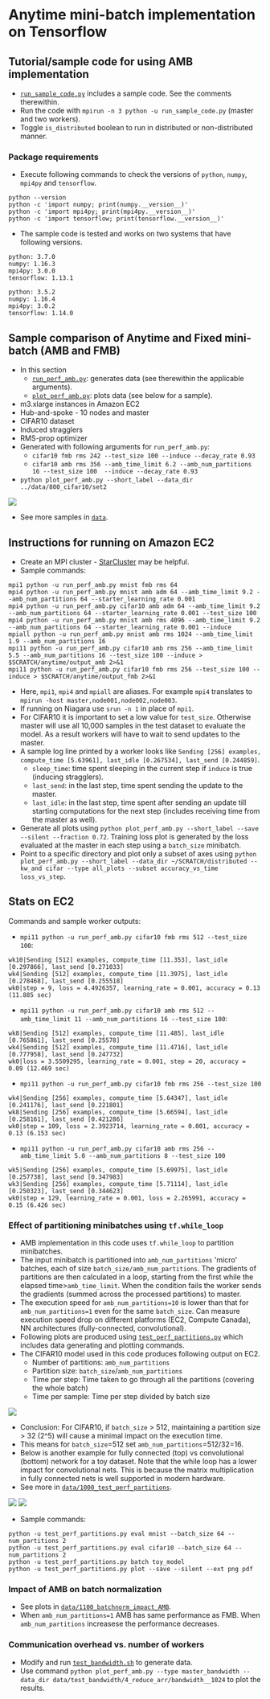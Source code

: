 # Anytime mini-batch implementation on Tensorflow

## Tutorial/sample code for using AMB implementation
* [`run_sample_code.py`](src/run_sample_code.py) includes a sample code. See the comments therewithin.
* Run the code with `mpirun -n 3 python -u run_sample_code.py` (master and two workers).
* Toggle `is_distributed` boolean to run in distributed or non-distributed manner.

### Package requirements
* Execute following commands to check the versions of `python`, `numpy`, `mpi4py` and `tensorflow`.
```
python --version
python -c 'import numpy; print(numpy.__version__)'
python -c 'import mpi4py; print(mpi4py.__version__)'
python -c 'import tensorflow; print(tensorflow.__version__)'
```
* The sample code is tested and works on two systems that have following versions.
```
python: 3.7.0
numpy: 1.16.3
mpi4py: 3.0.0
tensorflow: 1.13.1
```
```
python: 3.5.2
numpy: 1.16.4
mpi4py: 3.0.2
tensorflow: 1.14.0
```

## Sample comparison of Anytime and Fixed mini-batch (AMB and FMB)
* In this section
   * [`run_perf_amb.py`](src/run_perf_amb.py): generates data (see therewithin the applicable arguments).
   * [`plot_perf_amb.py`](src/plot_perf_amb.py): plots data (see below for a sample).
* m3.xlarge instances in Amazon EC2
* Hub-and-spoke - 10 nodes and master
* CIFAR10 dataset
* Induced stragglers
* RMS-prop optimizer
* Generated with following arguments for `run_perf_amb.py`:
    * `cifar10 fmb rms 242 --test_size 100 --induce --decay_rate 0.93`
    * `cifar10 amb rms 356 --amb_time_limit 6.2 --amb_num_partitions 16 --test_size 100  --induce --decay_rate 0.93`
* `python plot_perf_amb.py --short_label --data_dir ../data/800_cifar10/set2`

<img src="data/800_cifar10/set2/all_plots.png?raw=true"/>

* See more samples in [`data`](data).

## Instructions for running on Amazon EC2
* Create an MPI cluster - [StarCluster](http://star.mit.edu/cluster/docs/latest/installation.html) may be helpful.
* Sample commands:
``` shell
mpi1 python -u run_perf_amb.py mnist fmb rms 64
mpi4 python -u run_perf_amb.py mnist amb adm 64 --amb_time_limit 9.2 --amb_num_partitions 64 --starter_learning_rate 0.001
mpi4 python -u run_perf_amb.py cifar10 amb adm 64 --amb_time_limit 9.2 --amb_num_partitions 64 --starter_learning_rate 0.001 --test_size 100
mpi4 python -u run_perf_amb.py mnist amb rms 4096 --amb_time_limit 9.2 --amb_num_partitions 64 --starter_learning_rate 0.001 --induce
mpiall python -u run_perf_amb.py mnist amb rms 1024 --amb_time_limit 1.9 --amb_num_partitions 16
mpi11 python -u run_perf_amb.py cifar10 amb rms 256 --amb_time_limit 5.5 --amb_num_partitions 16 --test_size 100 --induce > $SCRATCH/anytime/output_amb 2>&1
mpi11 python -u run_perf_amb.py cifar10 fmb rms 256 --test_size 100 --induce > $SCRATCH/anytime/output_fmb 2>&1
```
* Here, `mpi1`, `mpi4` and `mpiall` are aliases. For example `mpi4` translates to `mpirun -host master,node001,node002,node003`.
* If running on Niagara use `srun -n 1` in place of `mpi1`.
* For CIFAR10 it is important to set a low value for `test_size`. Otherwise master will use all 10,000 samples in the test dataset to evaluate the model. As a result workers will have to wait to send updates to the master.
* A sample log line printed by a worker looks like `Sending [256] examples, compute_time [5.63961], last_idle [0.267534], last_send [0.244859]`.
    * `sleep_time`: time spent sleeping in the current step if `induce` is true (inducing stragglers).
    * `last_send`: in the last step, time spent sending the update to the master.
    * `last_idle`: in the last step, time spent after sending an update till starting computations for the next step (includes receiving time from the master as well).
* Generate all plots using `python plot_perf_amb.py --short_label --save --silent --fraction 0.72`. Training loss plot is generated by the loss evaluated at the master in each step using a `batch_size` minibatch.
* Point to a specific directory and plot only a subset of axes using `python plot_perf_amb.py --short_label --data_dir ~/SCRATCH/distributed --kw_and cifar --type all_plots --subset accuracy_vs_time loss_vs_step`.

## Stats on EC2
Commands and sample worker outputs:
* `mpi11 python -u run_perf_amb.py cifar10 fmb rms 512 --test_size 100`:
``` shell
wk10|Sending [512] examples, compute_time [11.353], last_idle [0.297866], last_send [0.271033]
wk4|Sending [512] examples, compute_time [11.3975], last_idle [0.278468], last_send [0.255518]
wk0|step = 9, loss = 4.4926357, learning_rate = 0.001, accuracy = 0.13 (11.885 sec)
```
* `mpi11 python -u run_perf_amb.py cifar10 amb rms 512 --amb_time_limit 11 --amb_num_partitions 16 --test_size 100`:
``` shell
wk8|Sending [512] examples, compute_time [11.485], last_idle [0.765861], last_send [0.25578]
wk4|Sending [512] examples, compute_time [11.4716], last_idle [0.777958], last_send [0.247732]
wk0|loss = 3.5509295, learning_rate = 0.001, step = 20, accuracy = 0.09 (12.469 sec)
```
* `mpi11 python -u run_perf_amb.py cifar10 fmb rms 256 --test_size 100`
```
wk4|Sending [256] examples, compute_time [5.64347], last_idle [0.241176], last_send [0.221801]
wk8|Sending [256] examples, compute_time [5.66594], last_idle [0.258161], last_send [0.421286]
wk0|step = 109, loss = 2.3923714, learning_rate = 0.001, accuracy = 0.13 (6.153 sec)
```
* `mpi11 python -u run_perf_amb.py cifar10 amb rms 256 --amb_time_limit 5.0 --amb_num_partitions 8 --test_size 100`
```
wk5|Sending [256] examples, compute_time [5.69975], last_idle [0.257738], last_send [0.347983]
wk3|Sending [256] examples, compute_time [5.71114], last_idle [0.250323], last_send [0.344623]
wk0|step = 129, learning_rate = 0.001, loss = 2.265991, accuracy = 0.15 (6.426 sec)
```


### Effect of partitioning minibatches using `tf.while_loop`
* AMB implementation in this code uses `tf.while_loop` to partition minibatches.
* The input minibatch is partitioned into `amb_num_partitions` 'micro' batches, each of size `batch_size/amb_num_partitions`. The gradients of partitions are then calculated in a loop, starting from the first while the elapsed time>`amb_time_limit`. When the condition fails the worker sends the gradients (summed across the processed partitions) to master.
* The execution speed for `amb_num_partitions=10` is lower than that for `amb_num_partitions=1` even for the same `batch_size`. Can measure execution speed drop on different platforms (EC2, Compute Canada), NN architectures (fully-connected, convolutional).
* Following plots are produced using [`test_perf_partitions.py`](src/test_perf_partitions.py) which includes data generating and plotting commands.
* The CIFAR10 model used in this code produces following output on EC2.
    * Number of partitions: `amb_num_partitions`
    * Partition size: `batch_size`/`amb_num_partitions`
    * Time per step: Time taken to go through all the partitions (covering the whole batch)
    * Time per sample: Time per step divided by batch size
<img src="data/1000_test_perf_partitions/ec2-m3-xlarge_cifar10.png?raw=true"/>

* Conclusion: For CIFAR10, if `batch_size` > 512, maintaining a partition size > 32 (2^5) will cause a minimal impact on the execution time.
* This means for `batch_size`=512 set `amb_num_partitions`=512/32=16.
* Below is another example for fully connected (top) vs convolutional (bottom) network for a toy dataset. Note that the while loop has a lower impact for convolutional nets. This is because the matrix multiplication in fully connected nets is well supported in modern hardware.
* See more in [`data/1000_test_perf_partitions`](data/1000_test_perf_partitions).

<img src="data/1000_test_perf_partitions/ec2-t2-micro_toy_model_fc.png?raw=true"/>
<img src="data/1000_test_perf_partitions/ec2-t2-micro_toy_model_conv.png?raw=true"/>

* Sample commands:
``` shell
python -u test_perf_partitions.py eval mnist --batch_size 64 --num_partitions 2
python -u test_perf_partitions.py eval cifar10 --batch_size 64 --num_partitions 2
python -u test_perf_partitions.py batch toy_model
python -u test_perf_partitions.py plot --save --silent --ext png pdf
```


### Impact of AMB on batch normalization
* See plots in [`data/1100_batchnorm_impact_AMB`](data/1100_batchnorm_impact_AMB).
* When `amb_num_partitions=1` AMB has same performance as FMB. When `amb_num_partitions` increasese the performance decreases.


### Communication overhead vs. number of workers
* Modify and run [`test_bandwidth.sh`](test_bandwidth.sh) to generate data.
* Use command `python plot_perf_amb.py --type master_bandwidth --data_dir data/test_bandwidth/4_reduce_arr/bandwidth__1024` to plot the results.
